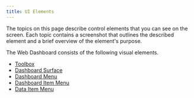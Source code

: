 ```yaml
---
title: UI Elements
---
```

The topics on this page describe control elements that you can see on the screen. Each topic contains a screenshot that outlines the described element and a brief overview of the element's purpose.

The Web Dashboard consists of the following visual elements.
* [Toolbox](../../../dashboard-for-web/articles/web-dashboard-designer-mode/ui-elements/toolbox.md)
* [Dashboard Surface](../../../dashboard-for-web/articles/web-dashboard-designer-mode/ui-elements/dashboard-surface.md)
* [Dashboard Menu](../../../dashboard-for-web/articles/web-dashboard-designer-mode/ui-elements/dashboard-menu.md)
* [Dashboard Item Menu](../../../dashboard-for-web/articles/web-dashboard-designer-mode/ui-elements/dashboard-item-menu.md)
* [Data Item Menu](../../../dashboard-for-web/articles/web-dashboard-designer-mode/ui-elements/data-item-menu.md)